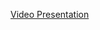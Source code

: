 [Video Presentation]([URL](https://drive.google.com/file/d/1mXu8cAY_8M02HZIDlxUNL0GH9WjirErj/view?usp=drive_link))
